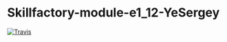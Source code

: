 # Skillfactory-module-e1_12-YeSergey

[![Travis][build-badge]][build]

[build-badge]: https://img.shields.io/travis/YeScraft/Skillfactory-module-e1_12-YeSergey/master.png?style=flat-square

[build]: https://travis-ci.org/YeScraft/Skillfactory-module-e1_12-YeSergey.svg?branch=main
